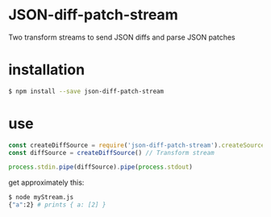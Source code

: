 # JSON-diff-patch-stream
Two transform streams to send JSON diffs and parse JSON patches

# installation
```sh
$ npm install --save json-diff-patch-stream
```

# use
``` javascript
const createDiffSource = require('json-diff-patch-stream').createSource
const diffSource = createDiffSource() // Transform stream

process.stdin.pipe(diffSource).pipe(process.stdout)
```

get approximately this:
```sh
$ node myStream.js
{"a":2} # prints { a: [2] }
```
